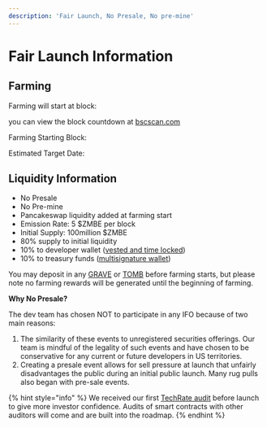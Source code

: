 ```yaml
---
description: 'Fair Launch, No Presale, No pre-mine'
---
```


# Fair Launch Information

## Farming

Farming will start at block: 

you can view the block countdown at [bscscan.com](http://bscscan.com)

Farming Starting Block:

Estimated Target Date:

## Liquidity Information

* No Presale 
* No Pre-mine
* Pancakeswap liquidity added at farming start
* Emission Rate: 5 $ZMBE per block
* Initial Supply: 100million $ZMBE
* 80% supply to initial liquidity
* 10% to developer wallet \([vested and time locked](../tokenomics/initial-token-supply.md#developer-vested-tokens)\) 
* 10% to treasury funds \([multisignature wallet](../security-and-team-information/basic-team-security-information/)\) 

You may deposit in any [GRAVE](main-features/graves/) or [TOMB](main-features/tombs.md) before farming starts, but please note no farming rewards will be generated until the beginning of farming.

**Why No Presale?**

The dev team has chosen NOT to participate in any IFO because of two main reasons: 

1. The similarity of these events to unregistered securities offerings. Our team is mindful of the legality of such events and have chosen to be conservative for any current or future developers in US territories. 
2. Creating a presale event allows for sell pressure at launch that unfairly disadvantages the public during an initial public launch. Many rug pulls also began with pre-sale events.

{% hint style="info" %}
We received our first [TechRate audit](../security-and-team-information/basic-team-security-information/audits.md) before launch to give more investor confidence. Audits of smart contracts with other auditors will come and are built into the roadmap.
{% endhint %}

